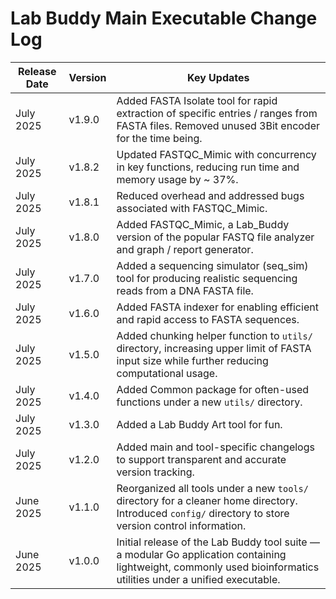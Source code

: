 # Lab Buddy Main Executable Change Log

| Release Date | Version | Key Updates |
|--------------|---------|-------------|
| July 2025    | v1.9.0  | Added FASTA Isolate tool for rapid extraction of specific entries / ranges from FASTA files.  Removed unused 3Bit encoder for the time being. |
| July 2025    | v1.8.2  | Updated FASTQC_Mimic with concurrency in key functions, reducing run time and memory usage by ~ 37%. |
| July 2025    | v1.8.1  | Reduced overhead and addressed bugs associated with FASTQC_Mimic. |
| July 2025    | v1.8.0  | Added FASTQC_Mimic, a Lab_Buddy version of the popular FASTQ file analyzer and graph / report generator. |
| July 2025    | v1.7.0  | Added a sequencing simulator (seq_sim) tool for producing realistic sequencing reads from a DNA FASTA file. |
| July 2025    | v1.6.0  | Added FASTA indexer for enabling efficient and rapid access to FASTA sequences. |
| July 2025    | v1.5.0  | Added chunking helper function to `utils/` directory, increasing upper limit of FASTA input size while further reducing computational usage.|
| July 2025    | v1.4.0  | Added Common package for often-used functions under a new `utils/` directory. |
| July 2025    | v1.3.0  | Added a Lab Buddy Art tool for fun. |
| July 2025    | v1.2.0  | Added main and tool-specific changelogs to support transparent and accurate version tracking. |
| June 2025    | v1.1.0  | Reorganized all tools under a new `tools/` directory for a cleaner home directory. Introduced `config/` directory to store version control information. |
| June 2025    | v1.0.0  | Initial release of the Lab Buddy tool suite — a modular Go application containing lightweight, commonly used bioinformatics utilities under a unified executable. |
